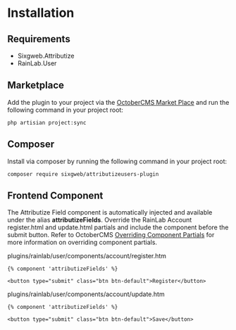 # Installation

## Requirements

- Sixgweb.Attributize
- RainLab.User

## Marketplace

Add the plugin to your project via the [OctoberCMS Market Place](https://octobercms.com/plugins) and run the following command in your project root:

```
php artisian project:sync
```

## Composer

Install via composer by running the following command in your project root:
```
composer require sixgweb/attributizeusers-plugin
```

## Frontend Component
The Attributize Field component is automatically injected and available under the alias **attributizeFields**.  Override the RainLab Account register.html and update.html partials and include the component before the submit button.  Refer to OctoberCMS <a href="https://docs.octobercms.com/3.x/cms/themes/components.html#overriding-component-partials" target="_blank">Overriding Component Partials</a> for more information on overriding component partials.

plugins/rainlab/user/components/account/register.htm
```twig
{% component 'attributizeFields' %}

<button type="submit" class="btn btn-default">Register</button>
```

plugins/rainlab/user/components/account/update.htm
```twig
{% component 'attributizeFields' %}

<button type="submit" class="btn btn-default">Save</button>
```


